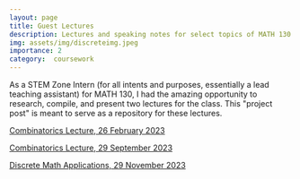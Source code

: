 ```yaml
---
layout: page
title: Guest Lectures
description: Lectures and speaking notes for select topics of MATH 130.
img: assets/img/discreteimg.jpeg
importance: 2
category:  coursework
---
```


As a STEM Zone Intern (for all intents and purposes, essentially a lead teaching assistant) for MATH 130, I had the amazing opportunity to research, compile, and present two lectures for the class. This "project post" is meant to serve as a repository for these lectures.

[Combinatorics Lecture, 26 February 2023]({{site.baseurl}}/assets/pdf/lect1.pdf)

[Combinatorics Lecture, 29 September 2023]({{site.baseurl}}/assets/pdf/lect2.pdf)

[Discrete Math Applications, 29 November 2023]({{site.baseurl}}/assets/pdf/lect3.pdf)

